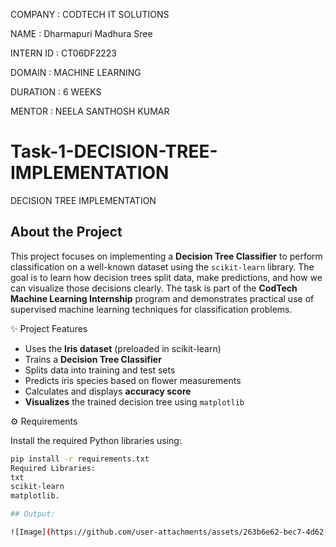 COMPANY : CODTECH IT SOLUTIONS

NAME : Dharmapuri Madhura Sree

INTERN ID : CT06DF2223

DOMAIN : MACHINE LEARNING

DURATION : 6 WEEKS

MENTOR : NEELA SANTHOSH KUMAR

# Task-1-DECISION-TREE-IMPLEMENTATION

DECISION TREE IMPLEMENTATION

## About the Project

This project focuses on implementing a **Decision Tree Classifier** to perform classification on a well-known dataset using the `scikit-learn` library. The goal is to learn how decision trees split data, make predictions, and how we can visualize those decisions clearly.
The task is part of the **CodTech Machine Learning Internship** program and demonstrates practical use of supervised machine learning techniques for classification problems.

✨ Project Features

- Uses the **Iris dataset** (preloaded in scikit-learn)
- Trains a **Decision Tree Classifier**
- Splits data into training and test sets
- Predicts iris species based on flower measurements
- Calculates and displays **accuracy score**
- **Visualizes** the trained decision tree using `matplotlib`

⚙️ Requirements

Install the required Python libraries using:
```bash
pip install -r requirements.txt
Required Libraries:
txt
scikit-learn
matplotlib.

## Output:

![Image](https://github.com/user-attachments/assets/263b6e62-bec7-4d62-9d2a-95725420c704)
